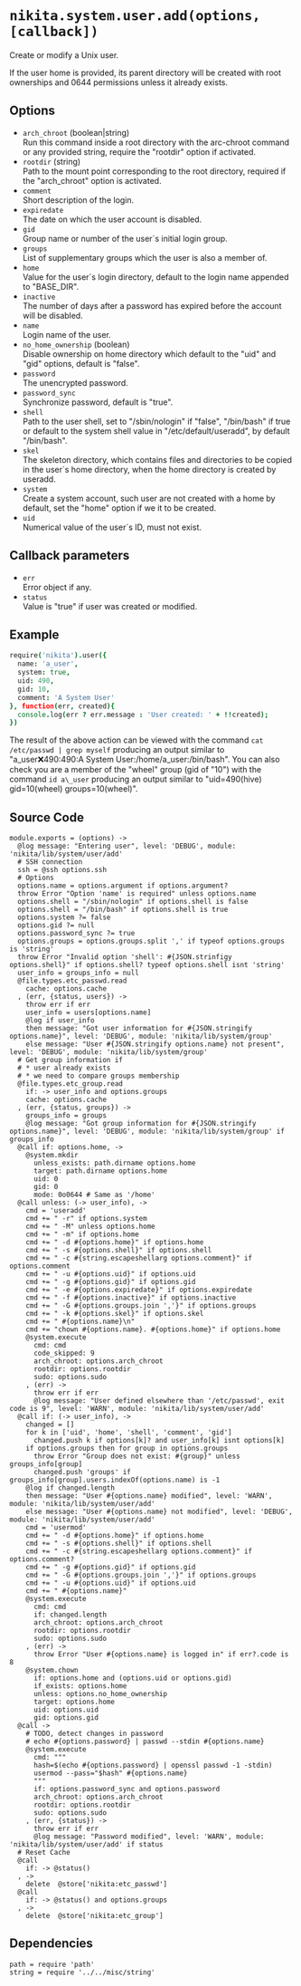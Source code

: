
# `nikita.system.user.add(options, [callback])`

Create or modify a Unix user.

If the user home is provided, its parent directory will be created with root 
ownerships and 0644 permissions unless it already exists.

## Options

* `arch_chroot` (boolean|string)   
  Run this command inside a root directory with the arc-chroot command or any
  provided string, require the "rootdir" option if activated.
* `rootdir` (string)   
  Path to the mount point corresponding to the root directory, required if
  the "arch_chroot" option is activated.
* `comment`   
  Short description of the login.
* `expiredate`   
  The date on which the user account is disabled.
* `gid`   
  Group name or number of the user´s initial login group.
* `groups`   
  List of supplementary groups which the user is also a member of.
* `home`   
  Value for the user´s login directory, default to the login name appended to "BASE_DIR".
* `inactive`   
  The number of days after a password has expired before the account will be
  disabled.
* `name`   
  Login name of the user.
* `no_home_ownership` (boolean)   
  Disable ownership on home directory which default to the "uid" and "gid"
  options, default is "false".
* `password`   
  The unencrypted password.
* `password_sync`   
  Synchronize password, default is "true".
* `shell`   
  Path to the user shell, set to "/sbin/nologin" if "false", "/bin/bash" if
  true or default to the system shell value in "/etc/default/useradd", by
  default "/bin/bash".
* `skel`   
  The skeleton directory, which contains files and directories to be copied in
  the user´s home directory, when the home directory is created by useradd.
* `system`   
  Create a system account, such user are not created with a home by default,
  set the "home" option if we it to be created.
* `uid`   
  Numerical value of the user´s ID, must not exist.

## Callback parameters

* `err`   
  Error object if any.
* `status`   
  Value is "true" if user was created or modified.

## Example

```coffee
require('nikita').user({
  name: 'a_user',
  system: true,
  uid: 490,
  gid: 10,
  comment: 'A System User'
}, function(err, created){
  console.log(err ? err.message : 'User created: ' + !!created);
})
```

The result of the above action can be viewed with the command
`cat /etc/passwd | grep myself` producing an output similar to
"a\_user:x:490:490:A System User:/home/a\_user:/bin/bash". You can also check
you are a member of the "wheel" group (gid of "10") with the command
`id a\_user` producing an output similar to 
"uid=490(hive) gid=10(wheel) groups=10(wheel)".

## Source Code

    module.exports = (options) ->
      @log message: "Entering user", level: 'DEBUG', module: 'nikita/lib/system/user/add'
      # SSH connection
      ssh = @ssh options.ssh
      # Options
      options.name = options.argument if options.argument?
      throw Error "Option 'name' is required" unless options.name
      options.shell = "/sbin/nologin" if options.shell is false
      options.shell = "/bin/bash" if options.shell is true
      options.system ?= false
      options.gid ?= null
      options.password_sync ?= true
      options.groups = options.groups.split ',' if typeof options.groups is 'string'
      throw Error "Invalid option 'shell': #{JSON.strinfigy options.shell}" if options.shell? typeof options.shell isnt 'string'
      user_info = groups_info = null
      @file.types.etc_passwd.read
        cache: options.cache
      , (err, {status, users}) ->
        throw err if err
        user_info = users[options.name]
        @log if user_info
        then message: "Got user information for #{JSON.stringify options.name}", level: 'DEBUG', module: 'nikita/lib/system/group'
        else message: "User #{JSON.stringify options.name} not present", level: 'DEBUG', module: 'nikita/lib/system/group'
      # Get group information if
      # * user already exists
      # * we need to compare groups membership
      @file.types.etc_group.read
        if: -> user_info and options.groups
        cache: options.cache
      , (err, {status, groups}) ->
        groups_info = groups
        @log message: "Got group information for #{JSON.stringify options.name}", level: 'DEBUG', module: 'nikita/lib/system/group' if groups_info
      @call if: options.home, ->
        @system.mkdir
          unless_exists: path.dirname options.home
          target: path.dirname options.home
          uid: 0
          gid: 0
          mode: 0o0644 # Same as '/home'
      @call unless: (-> user_info), ->
        cmd = 'useradd'
        cmd += " -r" if options.system
        cmd += " -M" unless options.home
        cmd += " -m" if options.home
        cmd += " -d #{options.home}" if options.home
        cmd += " -s #{options.shell}" if options.shell
        cmd += " -c #{string.escapeshellarg options.comment}" if options.comment
        cmd += " -u #{options.uid}" if options.uid
        cmd += " -g #{options.gid}" if options.gid
        cmd += " -e #{options.expiredate}" if options.expiredate
        cmd += " -f #{options.inactive}" if options.inactive
        cmd += " -G #{options.groups.join ','}" if options.groups
        cmd += " -k #{options.skel}" if options.skel
        cmd += " #{options.name}\n"
        cmd += "chown #{options.name}. #{options.home}" if options.home
        @system.execute
          cmd: cmd
          code_skipped: 9
          arch_chroot: options.arch_chroot
          rootdir: options.rootdir
          sudo: options.sudo
        , (err) ->
          throw err if err
          @log message: "User defined elsewhere than '/etc/passwd', exit code is 9", level: 'WARN', module: 'nikita/lib/system/user/add'
      @call if: (-> user_info), ->
        changed = []
        for k in ['uid', 'home', 'shell', 'comment', 'gid']
          changed.push k if options[k]? and user_info[k] isnt options[k]
        if options.groups then for group in options.groups
          throw Error "Group does not exist: #{group}" unless groups_info[group]
          changed.push 'groups' if groups_info[group].users.indexOf(options.name) is -1
        @log if changed.length
        then message: "User #{options.name} modified", level: 'WARN', module: 'nikita/lib/system/user/add'
        else message: "User #{options.name} not modified", level: 'DEBUG', module: 'nikita/lib/system/user/add'
        cmd = 'usermod'
        cmd += " -d #{options.home}" if options.home
        cmd += " -s #{options.shell}" if options.shell
        cmd += " -c #{string.escapeshellarg options.comment}" if options.comment?
        cmd += " -g #{options.gid}" if options.gid
        cmd += " -G #{options.groups.join ','}" if options.groups
        cmd += " -u #{options.uid}" if options.uid
        cmd += " #{options.name}"
        @system.execute
          cmd: cmd
          if: changed.length
          arch_chroot: options.arch_chroot
          rootdir: options.rootdir
          sudo: options.sudo
        , (err) ->
          throw Error "User #{options.name} is logged in" if err?.code is 8
        @system.chown
          if: options.home and (options.uid or options.gid)
          if_exists: options.home
          unless: options.no_home_ownership
          target: options.home
          uid: options.uid
          gid: options.gid
      @call ->
        # TODO, detect changes in password
        # echo #{options.password} | passwd --stdin #{options.name}
        @system.execute
          cmd: """
          hash=$(echo #{options.password} | openssl passwd -1 -stdin)
          usermod --pass="$hash" #{options.name}
          """
          if: options.password_sync and options.password
          arch_chroot: options.arch_chroot
          rootdir: options.rootdir
          sudo: options.sudo
        , (err, {status}) ->
          throw err if err
          @log message: "Password modified", level: 'WARN', module: 'nikita/lib/system/user/add' if status
      # Reset Cache
      @call
        if: -> @status()
      , ->
        delete  @store['nikita:etc_passwd']
      @call
        if: -> @status() and options.groups
      , ->
        delete  @store['nikita:etc_group']

## Dependencies

    path = require 'path'
    string = require '../../misc/string'

